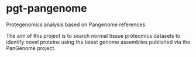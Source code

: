 # pgt-pangenome
Protegenomics analysis based on Pangenome references

The aim of this project is to search normal tissue proteomics datasets to identify novel proteins using the latest genome assemblies published via the PanGenome project.